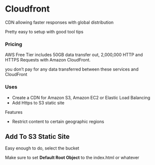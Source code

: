 # Cloudfront

CDN allowing faster responses with global distribution

Pretty easy to setup with good tool tips

### Pricing

AWS Free Tier includes 50GB data transfer out, 2,000,000 HTTP and HTTPS Requests with Amazon CloudFront.

you don’t pay for any data transferred between these services and CloudFront

### Uses

- Create a CDN for Amazon S3, Amazon EC2 or Elastic Load Balancing
- Add Https to S3 static site

Features

- Restrict content to certain geographic regions

## Add To S3 Static Site

Easy enough to do, select the bucket

Make sure to set **Default Root Object** to the index.html or whatever